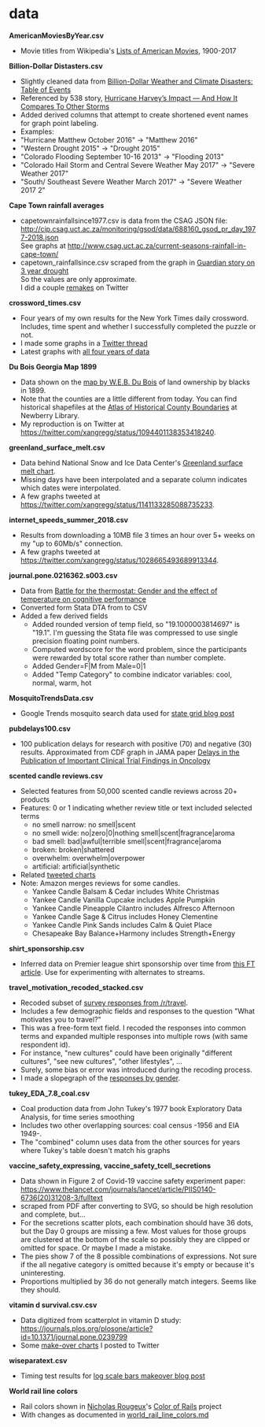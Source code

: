 # data

**AmericanMoviesByYear.csv**
* Movie titles from Wikipedia's [Lists of American Movies](https://en.wikipedia.org/wiki/Lists_of_American_films), 1900-2017

**Billion-Dollar Distasters.csv**
* Slightly cleaned data from [Billion-Dollar Weather and Climate Disasters: Table of Events]( https://www.ncdc.noaa.gov/billions/events/US/1980-2017)
* Referenced by 538 story, [Hurricane Harvey’s Impact — And How It Compares To Other Storms](https://fivethirtyeight.com/features/hurricane-harveys-impact-and-how-it-compares-to-other-storms/)
* Added derived columns that attempt to create shortened event names for graph point labeling.
* Examples:
* "Hurricane Matthew October 2016" -> "Matthew 2016"
* "Western Drought 2015" -> "Drought 2015"
* "Colorado Flooding September 10-16 2013" -> "Flooding 2013"
* "Colorado Hail Storm and Central Severe Weather May 2017" -> "Severe Weather 2017"
* "South/ Southeast Severe Weather March 2017" -> "Severe Weather 2017 2"

**Cape Town rainfall averages**
* capetownrainfallsince1977.csv is data from the CSAG JSON file: http://cip.csag.uct.ac.za/monitoring/gsod/data/688160_gsod_pr_day_1977-2018.json  
   See graphs at http://www.csag.uct.ac.za/current-seasons-rainfall-in-cape-town/
* capetown_rainfallsince.csv scraped from the graph in [Guardian story on 3 year drought](https://www.theguardian.com/cities/ng-interactive/2018/feb/03/day-zero-how-cape-town-running-out-water)  
   So the values are only approximate.  
   I did a couple [remakes](https://twitter.com/xangregg/status/959906500725673985) on Twitter

**crossword_times.csv**
* Four years of my own results for the New York Times daily crossword. Includes, time spent and whether I successfully completed the puzzle or not.
* I made some graphs in a [Twitter thread](https://twitter.com/xangregg/status/1133026668178747394)
* Latest graphs with [all four years of data](https://twitter.com/xangregg/status/1505575499338330114)

**Du Bois Georgia Map 1899**
* Data shown on the [map by W.E.B. Du Bois](http://www.loc.gov/pictures/collection/anedub/item/2013650439/) of land ownership by blacks in 1899.
* Note that the counties are a little different from today. You can find historical shapefiles at the [Atlas of Historical County Boundaries](https://publications.newberry.org/ahcbp/pages/Georgia.html) at Newberry Library.
* My reproduction is on Twitter at https://twitter.com/xangregg/status/1094401138353418240.

**greenland_surface_melt.csv**
* Data behind National Snow and Ice Data Center's [Greenland surface melt chart](https://nsidc.org/greenland-today/greenland-surface-melt-extent-interactive-chart/).
* Missing days have been interpolated and a separate column indicates which dates were interpolated.
* A few graphs tweeted at https://twitter.com/xangregg/status/1141133285088735233.

**internet_speeds_summer_2018.csv**
* Results from downloading a 10MB file 3 times an hour over 5+ weeks on my "up to 60Mb/s" connection.
* A few graphs tweeted at https://twitter.com/xangregg/status/1028665493689913344.

**journal.pone.0216362.s003.csv**
* Data from [Battle for the thermostat: Gender and the effect of temperature on cognitive performance](https://journals.plos.org/plosone/article/authors?id=10.1371/journal.pone.0216362)
* Converted form Stata DTA from to CSV
* Added a few derived fields
  * Added rounded version of temp field, so "19.1000003814697" is "19.1". I'm guessing the Stata file was compressed to use single precision floating point numbers.
  * Computed wordscore for the word problem, since the participants were rewarded by total score rather than number complete.
  * Added Gender=F|M from Male=0|1
  * Added "Temp Category" to combine indicator variables: cool, normal, warm, hot

**MosquitoTrendsData.csv**
* Google Trends mosquito search data used for [state grid blog post](http://blogs.sas.com/content/jmp/2016/05/24/remaking-mosquito-trends-chart/)

**pubdelays100.csv**
* 100 publication delays for research with positive (70) and negative (30) results. Approximated from CDF graph in JAMA paper
[Delays in the Publication of Important Clinical Trial Findings in Oncology](https://jamanetwork.com/journals/jamaoncology/fullarticle/2678095)

**scented candle reviews.csv**
* Selected features from 50,000 scented candle reviews across 20+ products
* Features: 0 or 1 indicating whether review title or text included selected terms
  * no smell narrow: no smell|scent
  * no smell wide: no|zero|0|nothing smell|scent|fragrance|aroma
  * bad smell: bad|awful|terrible smell|scent|fragrance|aroma
  * broken: broken|shattered
  * overwhelm: overwhelm|overpower
  * artificial: artificial|synthetic
* Related [tweeted charts](https://twitter.com/xangregg/status/1543273273898696707)
* Note: Amazon merges reviews for some candles.
  * Yankee Candle Balsam & Cedar includes White Christmas
  * Yankee Candle Vanilla Cupcake includes Apple Pumpkin
  * Yankee Candle Pineapple Cilantro includes Alfresco Afternoon
  * Yankee Candle Sage & Citrus includes Honey Clementine
  * Yankee Candle Pink Sands includes Calm & Quiet Place
  * Chesapeake Bay Balance+Harmony includes Strength+Energy

**shirt_sponsorship.csv**
* Inferred data on Premier league shirt sponsorship over time from [this FT article](https://www.ft.com/content/61f3c8fc-9c86-11e8-9702-5946bae86e6d). Use for experimenting with alternates to streams.

**travel_motivation_recoded_stacked.csv**
* Recoded subset of [survey responses from /r/travel](https://www.reddit.com/r/travel/comments/99foe4/1000000_rtravel_subscriber_survey_results/).
* Includes a few demographic fields and responses to the question "What motivates you to travel?"
* This was a free-form text field. I recoded the responses into common terms and expanded multiple responses into multiple rows (with same respondent id).
* For instance, "new cultures" could have been originally "different cultures", "see new cultures", "other lifestyles", ...
* Surely, some bias or error was introduced during the recoding process.
* I made a slopegraph of the [responses by gender](https://twitter.com/xangregg/status/1052718677299273728).

**tukey_EDA_7.8_coal.csv**
* Coal production data from John Tukey's 1977 book Exploratory Data Analysis, for time series smoothing
* Includes two other overlapping sources: coal census -1956 and EIA 1949-.
* The "combined" column uses data from the other sources for years where Tukey's table doesn't match his graphs

**vaccine_safety_expressing, vaccine_safety_tcell_secretions**
* Data shown in Figure 2 of Covid-19 vaccine safety experiment paper: https://www.thelancet.com/journals/lancet/article/PIIS0140-6736(20)31208-3/fulltext
* scraped from PDF after converting to SVG, so should be high resolution and complete, but...
* For the secretions scatter plots, each combination should have 36 dots, but the Day 0 groups are missing a few. Most values for those groups are clustered at the bottom of the scale so possibly they are clipped or omitted for space. Or maybe I made a mistake.
* The pies show 7 of the 8 possible combinations of expressions. Not sure if the all negative category is omitted because it's empty or because it's uninteresting.
* Proportions multiplied by 36 do not generally match integers. Seems like they should.

**vitamin d survival.csv.csv**
* Data digitized from scatterplot in vitamin D study: https://journals.plos.org/plosone/article?id=10.1371/journal.pone.0239799
* Some [make-over charts](https://twitter.com/xangregg/status/1311427226181734400) I posted to Twitter

**wiseparatext.csv**
* Timing test results for [log scale bars makeover blog post](http://blogs.sas.com/content/jmp/2016/06/29/graph-makeover-bars-on-a-log-scale/)

**World rail line colors**
 * Rail colors shown in [Nicholas Rougeux](https://twitter.com/rougeux)'s [Color of Rails](https://www.c82.net/work/?id=355) project
 * With changes as documented in [world_rail_line_colors.md](world_rail_line_colors.md)
 
